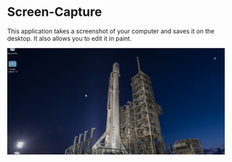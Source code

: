 # Screen-Capture
This application takes a screenshot of your computer and saves it on the desktop. It also allows you to edit it in paint.

![Screen Capture Gif](screen-capture.gif)
